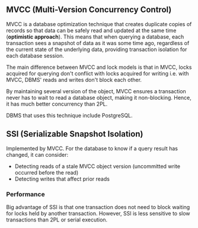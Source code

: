 ## MVCC (Multi-Version Concurrency Control)

MVCC is a database optimization technique that creates duplicate copies of records so that data can be safely read and updated at the same time (**optimistic approach**). This means that when querying a database, each transaction sees a snapshot of data as it was some time ago, regardless of the current state of the underlying data, providing transaction isolation for each database session.

The main difference between MVCC and lock models is that in MVCC, locks acquired for querying don't conflict with locks acquired for writing i.e. with MVCC, DBMS' reads and writes don't block each other.

By maintaining several version of the object, MVCC ensures a transaction never has to wait to read a database object, making it non-blocking. Hence, it has much better concurrency than 2PL.

DBMS that uses this technique include PostgreSQL.

## SSI (Serializable Snapshot Isolation)

Implemented by MVCC. For the database to know if a query result has changed, it can consider:

- Detecting reads of a stale MVCC object version (uncommitted write occurred before the read)
- Detecting writes that affect prior reads

### Performance

Big advantage of SSI is that one transaction does not need to block waiting for locks held by another transaction. However, SSI is less sensitive to slow transactions than 2PL or serial execution.
